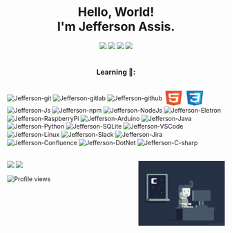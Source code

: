 <h1 align="center">Hello, World! <br> I'm Jefferson Assis.</h1>

<div align="center">
<img height="150em" src="https://github-profile-summary-cards.vercel.app/api/cards/profile-details?username=jeffassis&theme=tokyonight"/> 
<img height="150em" src="https://github-readme-stats.vercel.app/api?username=jeffassis&show_icons=true&theme=tokyonight&include_all_commits=true&count_private=false&hide_border=true"/> <img height="150em" src="https://github-readme-stats.vercel.app/api/top-langs/?username=jeffassis&layout=compact&langs_count=7&theme=tokyonight&hide_border=true"/> <img height="150em" src="https://github-readme-streak-stats.herokuapp.com/?user=jeffassis&theme=tokyonight&hide_border=true"/>
</div>
  </br>
<div>
  <h3 align="center"> Learning 🌱: </h3>
  </br>
  <img align="center" alt="Jefferson-git" height="35" width="45" src="https://cdn.jsdelivr.net/gh/devicons/devicon/icons/git/git-original.svg">
  <img align="center" alt="Jefferson-gitlab" height="35" width="45" src="https://cdn.jsdelivr.net/gh/devicons/devicon/icons/gitlab/gitlab-original-wordmark.svg" />
  <img align="center" alt="Jefferson-github" height="40" width="45"  src="https://cdn.jsdelivr.net/gh/devicons/devicon/icons/github/github-original-wordmark.svg"/>
  <img align="center" alt="Jefferson-HTML" height="35" width="45" src="https://raw.githubusercontent.com/devicons/devicon/master/icons/html5/html5-original.svg">
  <img align="center" alt="Jefferson-CSS" height="35" width="45" src="https://raw.githubusercontent.com/devicons/devicon/master/icons/css3/css3-original.svg">
  <img align="center" alt="Jefferson-Js" height="35" width="45" src="https://cdn.jsdelivr.net/gh/devicons/devicon/icons/javascript/javascript-original.svg">
  <img align="center" alt="Jefferson-npm" height="45" width="55" src="https://cdn.jsdelivr.net/gh/devicons/devicon/icons/npm/npm-original-wordmark.svg">
  <img align="center" alt="Jefferson-NodeJs" height="45" width="55" src="https://cdn.jsdelivr.net/gh/devicons/devicon/icons/nodejs/nodejs-plain-wordmark.svg">
  <img align="center" alt="Jefferson-Eletron" height="40" width="45"  src="https://cdn.jsdelivr.net/gh/devicons/devicon/icons/electron/electron-original.svg"/>
  <img align="center" alt="Jefferson-RaspberryPi" height="40" width="45"  src="https://cdn.jsdelivr.net/gh/devicons/devicon/icons/raspberrypi/raspberrypi-original.svg"/>
  <img align="center" alt="Jefferson-Arduino" height="40" width="45"  src="https://cdn.jsdelivr.net/gh/devicons/devicon/icons/arduino/arduino-original-wordmark.svg"/>
  <img align="center" alt="Jefferson-Java" height="40" width="45"  src="https://cdn.jsdelivr.net/gh/devicons/devicon/icons/java/java-original-wordmark.svg"/>
  <img align="center" alt="Jefferson-Python" height="40" width="45"  src="https://cdn.jsdelivr.net/gh/devicons/devicon/icons/python/python-original-wordmark.svg"/>
  <img align="center" alt="Jefferson-SQLite" height="40" width="45"  src="https://cdn.jsdelivr.net/gh/devicons/devicon/icons/sqlite/sqlite-original-wordmark.svg"/>
  <img align="center" alt="Jefferson-VSCode" height="40" width="45"  src="https://cdn.jsdelivr.net/gh/devicons/devicon/icons/vscode/vscode-original.svg"/>
  <img align="center" alt="Jefferson-Linux" height="40" width="45"  src="https://cdn.jsdelivr.net/gh/devicons/devicon/icons/linux/linux-original.svg"/>
  <img align="center" alt="Jefferson-Slack" height="40" width="45"  src="https://cdn.jsdelivr.net/gh/devicons/devicon/icons/slack/slack-original-wordmark.svg"/>
  <img align="center" alt="Jefferson-Jira" height="40" width="45"  src="https://cdn.jsdelivr.net/gh/devicons/devicon/icons/jira/jira-original-wordmark.svg"/>
  <img align="center" alt="Jefferson-Confluence" height="40" width="45"  src="https://cdn.jsdelivr.net/gh/devicons/devicon/icons/confluence/confluence-original-wordmark.svg"/>
  <img align="center" alt="Jefferson-DotNet" height="40" width="45"  src="https://cdn.jsdelivr.net/gh/devicons/devicon/icons/dot-net/dot-net-original-wordmark.svg"/>
  <img align="center" alt="Jefferson-C-sharp" height="40" width="45"  src="https://cdn.jsdelivr.net/gh/devicons/devicon/icons/csharp/csharp-original.svg"/>          
  <div>
    <br/>
  </div>
  </br>
  </div>
   <img align="right"  alt="Jefferson-Pic" height="150" src="jeffassis.gif">
<div>
<!--CONTATOS -->
  <a href="https://www.linkedin.com/in/jefferson-assis-de-souza-bb157297/" target="_blank"><img src="https://img.shields.io/badge/-LinkedIn-%230077B5?style=for-the-badge&logo=linkedin&logoColor=white" target="_blank"></a>
  <a href="" target="_blank"><img src="https://img.shields.io/badge/Currículo-blueviolet?style=for-the-badge"></a>
 <p align="left"> <img src="https://komarev.com/ghpvc/?username=jeffassis&color=blueviolet" alt="Profile views"/></p>
</div>
  
